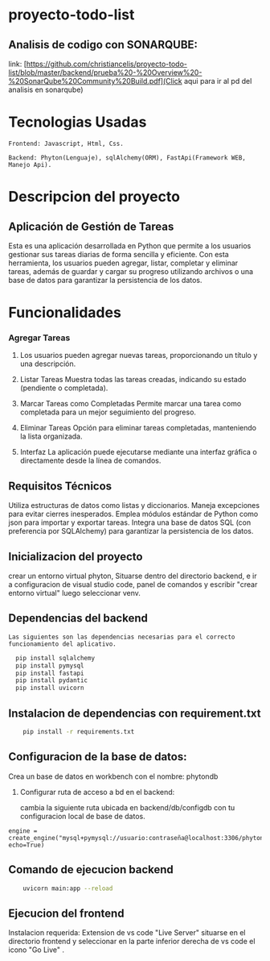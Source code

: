# proyecto-todo-list

## Analisis de codigo con SONARQUBE:
    
link:
[https://github.com/christiancelis/proyecto-todo-list/blob/master/backend/prueba%20-%20Overview%20-%20SonarQube%20Community%20Build.pdf](Click aqui para ir al pd del analisis en sonarqube) 

   

# Tecnologias Usadas
    
    Frontend: Javascript, Html, Css.
    
    Backend: Phyton(Lenguaje), sqlAlchemy(ORM), FastApi(Framework WEB, Manejo Api).

# Descripcion del proyecto

## Aplicación de Gestión de Tareas
Esta es una aplicación desarrollada en Python que permite a los usuarios gestionar sus tareas diarias de forma sencilla y eficiente. Con esta herramienta, los usuarios pueden agregar, listar, completar y eliminar tareas, además de guardar y cargar su progreso utilizando archivos o una base de datos para garantizar la persistencia de los datos.

# Funcionalidades
### Agregar Tareas
1. Los usuarios pueden agregar nuevas tareas, proporcionando un título y una descripción.

2. Listar Tareas
Muestra todas las tareas creadas, indicando su estado (pendiente o completada).

3. Marcar Tareas como Completadas
Permite marcar una tarea como completada para un mejor seguimiento del progreso.

4. Eliminar Tareas
Opción para eliminar tareas completadas, manteniendo la lista organizada.

5. Interfaz
La aplicación puede ejecutarse mediante una interfaz gráfica o directamente desde la línea de comandos.

##  Requisitos Técnicos
Utiliza estructuras de datos como listas y diccionarios.
Maneja excepciones para evitar cierres inesperados.
Emplea módulos estándar de Python como json para importar y exportar tareas.
Integra una base de datos SQL (con preferencia por SQLAlchemy) para garantizar la persistencia de los datos.


## Inicializacion del proyecto
crear un entorno virtual phyton, Situarse dentro del directorio backend, e ir a configuracion de visual studio code, panel de comandos y escribir "crear entorno virtual" luego seleccionar venv.

## Dependencias del backend
    Las siguientes son las dependencias necesarias para el correcto funcionamiento del aplicativo.


          
  ```bash  
    pip install sqlalchemy
    pip install pymysql
    pip install fastapi
    pip install pydantic
    pip install uvicorn
  ```
## Instalacion de dependencias con requirement.txt
```bash  
    pip install -r requirements.txt
```

## Configuracion de la base de datos:

Crea un base de datos en workbench con el nombre:  phytondb
    
1. Configurar ruta de acceso a bd en el backend:

    cambia la siguiente ruta ubicada en backend/db/configdb con tu configuracion local de base de datos.

```phyton
engine = create_engine("mysql+pymysql://usuario:contraseña@localhost:3306/phytondb", echo=True)
```
  




## Comando de ejecucion backend

```bash
    uvicorn main:app --reload
```

## Ejecucion del frontend

Instalacion requerida: Extension de vs code "Live Server"
situarse en el directorio frontend y seleccionar en la parte inferior derecha de vs code el icono  "Go Live" .



